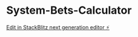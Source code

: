 # System-Bets-Calculator

[Edit in StackBlitz next generation editor ⚡️](https://stackblitz.com/~/github.com/gevProg/System-Bets-Calculator)
